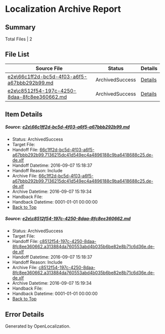 # <a name='report-top'></a> Localization Archive Report

## Summary
 Total Files | 2

## File List
 Source File | Status | Details 
 ----------- | ------ | ------- 
 [e2e\66c1ff2d-bc5d-4f03-a6f5-a67bbb292b99.md](https://github.com/OpenLocalizationTestOrg/ol-test0/blob/79d1bf8a32cd8a659ef48e9eb6a758106be486b6/e2e/66c1ff2d-bc5d-4f03-a6f5-a67bbb292b99.md) | ArchivedSuccess | [Details](#09d542303f8e6f077a69727bea376107bfb551fb3)
 [e2e\c8512f54-197c-4250-8daa-8fc8ee360662.md](https://github.com/OpenLocalizationTestOrg/ol-test0/blob/79d1bf8a32cd8a659ef48e9eb6a758106be486b6/e2e/c8512f54-197c-4250-8daa-8fc8ee360662.md) | ArchivedSuccess | [Details](#c5fd07b7412e92131dce623b13792ebadfe1c8e15)

## Item Details
##### <a name='09d542303f8e6f077a69727bea376107bfb551fb3'></a> Source: [e2e\66c1ff2d-bc5d-4f03-a6f5-a67bbb292b99.md](https://github.com/OpenLocalizationTestOrg/ol-test0/blob/79d1bf8a32cd8a659ef48e9eb6a758106be486b6/e2e/66c1ff2d-bc5d-4f03-a6f5-a67bbb292b99.md)
* Status: ArchivedSuccess
* Target File: 
* Handoff File: [66c1ff2d-bc5d-4f03-a6f5-a67bbb292b99.7136215dc41d549ec4a4896188c9ba6418688c25.de-de.xlf](https://github.com/OpenLocalizationTestOrg/ol-test0-handoff/blob/757260b364af98e017a61026c790ead06890e0fc/ol-handoff/OpenLocalizationTestOrg/ol-test0-dede/yuwzho/ht/66c1ff2d-bc5d-4f03-a6f5-a67bbb292b99.7136215dc41d549ec4a4896188c9ba6418688c25.de-de.xlf)
* Handoff Datetime: 2016-09-07 15:18:37
* Handoff Reason: Include
* Archive File: [66c1ff2d-bc5d-4f03-a6f5-a67bbb292b99.7136215dc41d549ec4a4896188c9ba6418688c25.de-de.xlf](https://github.com/OpenLocalizationTestOrg/ol-test0-handoff/blob/0a1578b07d2fc0fbea732b0e57a5108bea9c1694/ol-archive/OpenLocalizationTestOrg/ol-test0-dede/yuwzho/ht/66c1ff2d-bc5d-4f03-a6f5-a67bbb292b99.7136215dc41d549ec4a4896188c9ba6418688c25.de-de.xlf)
* Archive Datetime: 2016-09-07 15:19:34
* Handback File: 
* Handback Datetime: 0001-01-01 00:00:00
* [Back to Top](#report-top)

##### <a name='c5fd07b7412e92131dce623b13792ebadfe1c8e15'></a> Source: [e2e\c8512f54-197c-4250-8daa-8fc8ee360662.md](https://github.com/OpenLocalizationTestOrg/ol-test0/blob/79d1bf8a32cd8a659ef48e9eb6a758106be486b6/e2e/c8512f54-197c-4250-8daa-8fc8ee360662.md)
* Status: ArchivedSuccess
* Target File: 
* Handoff File: [c8512f54-197c-4250-8daa-8fc8ee360662.a313884da760553abd4b035b6be82e8b71c6d36e.de-de.xlf](https://github.com/OpenLocalizationTestOrg/ol-test0-handoff/blob/757260b364af98e017a61026c790ead06890e0fc/ol-handoff/OpenLocalizationTestOrg/ol-test0-dede/yuwzho/ht/c8512f54-197c-4250-8daa-8fc8ee360662.a313884da760553abd4b035b6be82e8b71c6d36e.de-de.xlf)
* Handoff Datetime: 2016-09-07 15:18:37
* Handoff Reason: Include
* Archive File: [c8512f54-197c-4250-8daa-8fc8ee360662.a313884da760553abd4b035b6be82e8b71c6d36e.de-de.xlf](https://github.com/OpenLocalizationTestOrg/ol-test0-handoff/blob/0a1578b07d2fc0fbea732b0e57a5108bea9c1694/ol-archive/OpenLocalizationTestOrg/ol-test0-dede/yuwzho/ht/c8512f54-197c-4250-8daa-8fc8ee360662.a313884da760553abd4b035b6be82e8b71c6d36e.de-de.xlf)
* Archive Datetime: 2016-09-07 15:19:34
* Handback File: 
* Handback Datetime: 0001-01-01 00:00:00
* [Back to Top](#report-top)


## Error Details

Generated by OpenLocalization.
